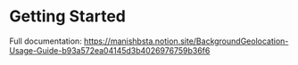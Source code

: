 # Getting Started
Full documentation: https://manishbsta.notion.site/BackgroundGeolocation-Usage-Guide-b93a572ea04145d3b4026976759b36f6
